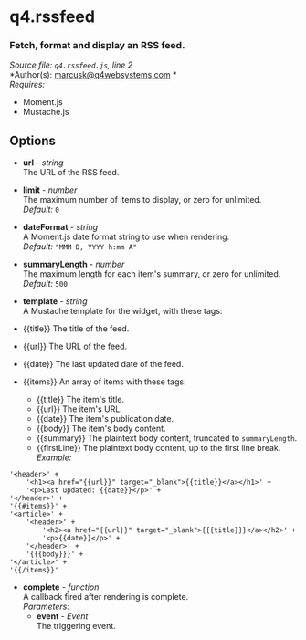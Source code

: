 # q4.rssfeed

### Fetch, format and display an RSS feed.

*Source file: `q4.rssfeed.js`, line 2*  
*Author(s): marcusk@q4websystems.com *  
*Requires:*
- Moment.js
- Mustache.js


## Options
- **url** - *string*  
The URL of the RSS feed.  

- **limit** - *number*  
The maximum number of items to display, or zero for unlimited.  
*Default:* `0`  

- **dateFormat** - *string*  
A Moment.js date format string to use when rendering.  
*Default:* `"MMM D, YYYY h:mm A"`  

- **summaryLength** - *number*  
The maximum length for each item's summary, or zero for unlimited.  
*Default:* `500`  

- **template** - *string*  
A Mustache template for the widget, with these tags:
- {{title}} The title of the feed.
- {{url}}   The URL of the feed.
- {{date}}  The last updated date of the feed.
- {{items}} An array of items with these tags:
    - {{title}}     The item's title.
    - {{url}}       The item's URL.
    - {{date}}      The item's publication date.
    - {{body}}      The item's body content.
    - {{summary}}   The plaintext body content, truncated to `summaryLength`.
    - {{firstLine}} The plaintext body content, up to the first line break.  
*Example:*
```
'<header>' +
    '<h1><a href="{{url}}" target="_blank">{{title}}</a></h1>' +
    '<p>Last updated: {{date}}</p>' +
'</header>' +
'{{#items}}' +
'<article>' +
    '<header>' +
        '<h2><a href="{{url}}" target="_blank">{{{title}}}</a></h2>' +
        '<p>{{date}}</p>' +
    '</header>' +
    '{{{body}}}' +
'</article>' +
'{{/items}}'
```

- **complete** - *function*  
A callback fired after rendering is complete.  
*Parameters:*
    - **event** - *Event*  
    The triggering event.


